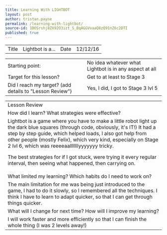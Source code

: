 ```yaml
---
title: Learning With LIGHTBOT
layout: post
author: tristan.payne
permalink: /learning-with-lightbot/
source-id: 1DOSrshj8ZX92O3izt_S_BqAGGVvaaQ8zQ91nZ6c2DTI
published: true
---
```

<table>
  <tr>
    <td>Title</td>
    <td>Lightbot is a...</td>
    <td>Date</td>
    <td>12/12/16</td>
  </tr>
</table>


<table>
  <tr>
    <td>Starting point:</td>
    <td>No idea whatever what Lightbot is in any aspect at all</td>
  </tr>
  <tr>
    <td>Target for this lesson?</td>
    <td>Get to at least to Stage 3</td>
  </tr>
  <tr>
    <td>Did I reach my target?
(add details to "Lesson Review")</td>
    <td>Yes, I did, I got to Stage 3 lvl 5</td>
  </tr>
</table>


<table>
  <tr>
    <td>Lesson Review</td>
  </tr>
  <tr>
    <td>How did I learn? What strategies were effective?</td>
  </tr>
  <tr>
    <td>Lightbot is a game where you have to make a little robot light up the dark blue squares (through code, obviously, it's IT!) It had a step by step guide, which helped loads, I also got help from other people (mostly Felix), which very kind, especially on Stage 2 lvl 6, which was reeeeaalllllllyyyyyyy tricky.

The best strategies for if I got stuck, were trying it every regular interval, then seeing what happened, then carrying on.</td>
  </tr>
  <tr>
    <td>What limited my learning? Which habits do I need to work on?</td>
  </tr>
  <tr>
    <td>The main limitation for me was being just introduced to the game, I had to do it slowly, so I remembered all the techniques. I think I have to learn to adapt quicker, so that I can get through things quicker.</td>
  </tr>
  <tr>
    <td>What will I change for next time? How will I improve my learning?</td>
  </tr>
  <tr>
    <td>I will work faster and more efficiently so that I can finish the whole thing (I was 2 levels away!)</td>
  </tr>
</table>


